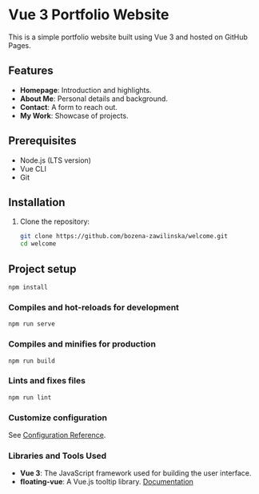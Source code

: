 # Vue 3 Portfolio Website

This is a simple portfolio website built using Vue 3 and hosted on GitHub Pages.

## Features

- **Homepage**: Introduction and highlights.
- **About Me**: Personal details and background.
- **Contact**: A form to reach out.
- **My Work**: Showcase of projects.

## Prerequisites

- Node.js (LTS version)
- Vue CLI
- Git

## Installation

1. Clone the repository:
   ```bash
   git clone https://github.com/bozena-zawilinska/welcome.git
   cd welcome
   ```

## Project setup

```
npm install
```

### Compiles and hot-reloads for development

```
npm run serve
```

### Compiles and minifies for production

```
npm run build
```

### Lints and fixes files

```
npm run lint
```

### Customize configuration

See [Configuration Reference](https://cli.vuejs.org/config/).

### Libraries and Tools Used

- **Vue 3**: The JavaScript framework used for building the user interface.
- **floating-vue**: A Vue.js tooltip library. [Documentation](https://floating-vue.starpad.dev/guide/)
